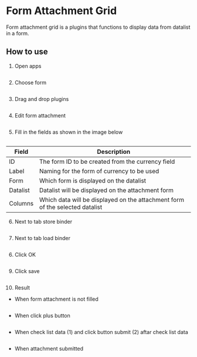 # Form Attachment Grid

Form attachment grid is a plugins that functions to display data from datalist in a form.

## How to use

1. Open apps

<img src="https://raw.githubusercontent.com/kinnara-digital-studio/kecak-workflow/master/docs/assets/formAttach_openApps.png" alt="" />


2. Choose form

<img src="https://raw.githubusercontent.com/kinnara-digital-studio/kecak-workflow/master/docs/assets/formAttach_chooseForm.png" alt="" />

3. Drag and drop plugins

<img src="https://raw.githubusercontent.com/kinnara-digital-studio/kecak-workflow/master/docs/assets/formAttach_dragDrop.png" alt="" />


4. Edit form attachment

<img src="https://raw.githubusercontent.com/kinnara-digital-studio/kecak-workflow/master/docs/assets/fag_edit.png" alt="" />


5. Fill in the fields as shown in the image below

<img src="https://raw.githubusercontent.com/kinnara-digital-studio/kecak-workflow/master/docs/assets/fag_editForm.png" alt="" />

| Field | Description |
|-------|-------------|
|ID| The form ID to be created from the currency field |
|Label| Naming for the form of currency to be used |
|Form| Which form is displayed on the datalist |
|Datalist| Datalist will be displayed on the attachment form |
|Columns| Which data will be displayed on the attachment form of the selected datalist |

6. Next to tab store binder

<img src="https://raw.githubusercontent.com/kinnara-digital-studio/kecak-workflow/master/docs/assets/fag_editStoreBinder.png" alt="" />


7. Next to tab load binder

<img src="https://raw.githubusercontent.com/kinnara-digital-studio/kecak-workflow/master/docs/assets/fag_editLoadBinder.png" alt="" />


6. Click OK

<img src="https://raw.githubusercontent.com/kinnara-digital-studio/kecak-workflow/master/docs/assets/fag_ok.png" alt="" />


9. Click save

<img src="https://raw.githubusercontent.com/kinnara-digital-studio/kecak-workflow/master/docs/assets/fag_save.png" alt="" />


10. Result

- When form attachment is not filled

<img src="https://raw.githubusercontent.com/kinnara-digital-studio/kecak-workflow/master/docs/assets/fag_result.png" alt="" />


- When click plus button

<img src="https://raw.githubusercontent.com/kinnara-digital-studio/kecak-workflow/master/docs/assets/fag_result2.png" alt="" />


- When check list data (1) and click button submit (2) aftar check list data

<img src="https://raw.githubusercontent.com/kinnara-digital-studio/kecak-workflow/master/docs/assets/fag_result3.png" alt="" />


- When attachment submitted

<img src="https://raw.githubusercontent.com/kinnara-digital-studio/kecak-workflow/master/docs/assets/fag_result5.png" alt="" />
